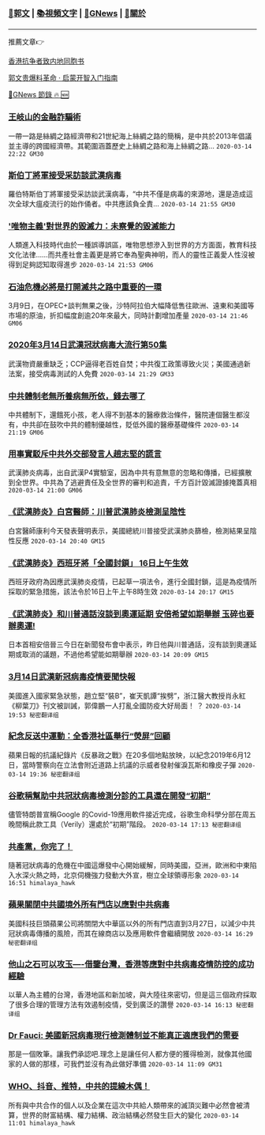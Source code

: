 ###  [:eagle:郭文](https://github.com/ourhimalayas/txt) | [:books:視頻文字](https://github.com/ourhimalayas/txt/blob/master/content/README.md) | [:newspaper:GNews](https://github.com/ourhimalayas/txt/blob/master/content/gnews/README.md) | [:pray:關於](https://github.com/ourhimalayas/home/tree/master/about)
---

推薦文章:point_right:

[香港抗争者致内地同胞书](https://github.com/ourhimalayas/news/blob/master/2019/08/a_letter_from_the_hong_kong_people.md)

[郭文贵爆料革命 · 启蒙开智入门指南](https://github.com/ourhimalayas/txt/issues/1)

[:newspaper:GNews 節錄 :fire: :new:](https://github.com/ourhimalayas/txt/blob/master/content/gnews/README.md) 



### [王岐山的金融詐騙術](/content/gnews/1/README.md)

一帶一路是絲綢之路經濟帶和21世紀海上絲綢之路的簡稱，是中共於2013年倡議並主導的跨國經濟帶。其範圍涵蓋歷史上絲綢之路和海上絲綢之路...  `2020-03-14 22:22 GM30`

### [斯伯丁將軍接受采訪談武漢病毒](/content/gnews/2/README.md)

羅伯特斯伯丁將軍接受采訪談武漢病毒，“中共不僅是病毒的來源地，還是造成這次全球大瘟疫流行的始作俑者。中共應該負全責...  `2020-03-14 21:55 GM30`

### [&#039;唯物主義&#039;對世界的毀滅力：未察覺的毀滅能力](/content/gnews/3/README.md)

人類進入科技時代由於一種誤導誤區，唯物思想滲入到世界的方方面面，教育科技文化法律……而共產社會主義更是將它奉為聖典神明，而人的靈性正義愛人性沒被得到足夠認知取得進步  `2020-03-14 21:53 GM06`

### [石油危機必將是打開滅共之路中重要的一環](/content/gnews/4/README.md)

3月9日，在OPEC+談判無果之後，沙特阿拉伯大幅降低售往歐洲、遠東和美國等市場的原油，折扣幅度創逾20年來最大，同時計劃增加產量  `2020-03-14 21:46 GM06`

### [2020年3月14日武漢冠狀病毒大流行第50集](/content/gnews/5/README.md)

武漢物資嚴重缺乏；CCP逼得老百姓自焚；中共復工政策導致火災；美國通過新法案，接受病毒測試的人免費  `2020-03-14 21:29 GM33`

### [中共體制老無所養病無所依，錢去哪了](/content/gnews/6/README.md)

中共體制下，還餓死小孩，老人得不到基本的醫療救治條件，醫院連個醫生都沒有，中共卻在鼓吹中共的體制優越性，貶低外國的醫療基礎條件  `2020-03-14 21:19 GM06`

### [用事實駁斥中共外交部發言人趙志堅的謊言](/content/gnews/7/README.md)

武漢肺炎病毒，出自武漢P4實驗室，因為中共有意無意的忽略和傳播，已經擴散到全世界。中共為了逃避責任及全世界的審判和追責，千方百計毀滅證據掩蓋真相  `2020-03-14 21:00 GM06`

### [《武漢肺炎》白宮醫師：川普武漢肺炎檢測呈陰性](/content/gnews/8/README.md)

白宮醫師康利今天發表聲明表示，美國總統川普接受武漢肺炎篩檢，檢測結果呈陰性反應  `2020-03-14 20:40 GM15`

### [《武漢肺炎》西班牙將「全國封鎖」 16日上午生效](/content/gnews/9/README.md)

西班牙政府為因應武漢肺炎疫情，已起草一項法令，進行全國封鎖，這是為疫情所採取的緊急措施，該法令於16日上午上午8時生效  `2020-03-14 20:17 GM15`

### [《武漢肺炎》和川普通話沒談到奧運延期 安倍希望如期舉辦 玉碎也要辦奧運!](/content/gnews/10/README.md)

日本首相安倍晉三今日在新聞發布會中表示，昨日他與川普通話，沒有談到奧運延期或取消的議題，不過他希望能如期舉辦  `2020-03-14 20:09 GM15`

### [3月14日武漢新冠病毒疫情要聞快報](/content/gnews/11/README.md)

美國進入國家緊急狀態，趙立堅“裝B”，崔天凱譚“挨劈”，浙江醫大教授肖永紅《柳葉刀》刊文被訓誡，郭偉鵬一人打亂全國防疫大好局面！ ？  `2020-03-14 19:53 秘密翻译组`

### [紀念反送中運動：全香港社區舉行“熒屏”回顧](/content/gnews/12/README.md)

蘋果日報的抗議紀錄片《反暴政之戰》在20多個地點放映，以紀念2019年6月12日，當時警察向在立法會附近道路上抗議的示威者發射催淚瓦斯和橡皮子彈  `2020-03-14 19:36 秘密翻译组`

### [谷歌稱幫助中共冠狀病毒檢測分診的工具還在開發“初期”](/content/gnews/13/README.md)

儘管特朗普宣稱Google 的Covid-19應用軟件接近完成，谷歌生命科學分部在周五晚間稱此款工具（Verily）還處於“初期”階段。  `2020-03-14 17:13 秘密翻译组`

### [共產黨，你完了！](/content/gnews/14/README.md)

隨著冠狀病毒的危機在中國這爆發中心開始緩解，同時美國，亞洲，歐洲和中東陷入水深火熱之時，北京伺機強力發動大外宣，樹立全球領導形象  `2020-03-14 16:51 himalaya_hawk`

### [蘋果關閉中共國境外所有門店以應對中共病毒](/content/gnews/15/README.md)

美國科技巨頭蘋果公司將關閉大中華區以外的所有門店直到3月27日，以減少中共冠狀病毒傳播的風險，而其在線商店以及應用軟件會繼續開放  `2020-03-14 16:29 秘密翻译组`

### [他山之石可以攻玉&#8212;-借鑒台灣，香港等應對中共病毒疫情防控的成功經驗](/content/gnews/16/README.md)

以華人為主體的台灣，香港地區和新加坡，與大陸往來密切，但是這三個政府採取了很多合理的管理方法有效遏制疫情，受到廣泛的讚譽  `2020-03-14 16:13 秘密翻译组`

### [Dr Fauci: 美國新冠病毒現行檢測體制並不能真正適應我們的需要](/content/gnews/17/README.md)

那是一個敗筆。讓我們承認吧.理念上是讓任何人都方便的獲得檢測，就像其他國家的人做的那樣，可我們並沒有為此做好準備  `2020-03-14 11:09 GM31`

### [WHO、抖音、推特，中共的提線木偶！](/content/gnews/18/README.md)

所有與中共合作的個人以及企業在這次中共給人類帶來的滅頂災難中必然會被清算，世界的財富結構、權力結構、政治結構必然發生巨大的變化  `2020-03-14 11:01 himalaya_hawk`

